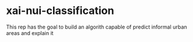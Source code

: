 # xai-nui-classification
This rep has the goal to build an algorith capable of predict informal urban areas and explain it
